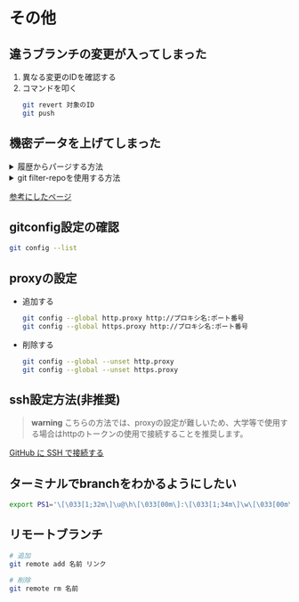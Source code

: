 
# その他

## 違うブランチの変更が入ってしまった

1. 異なる変更のIDを確認する
2. コマンドを叩く
    ```bash
    git revert 対象のID
    git push
    ```

## 機密データを上げてしまった

<details><summary>履歴からパージする方法</summary>

```bash
# 機密データを含むファイルを削除して、最新のコミットをそのままにしておく
bfg --delete-files 機密データを含むファイル

# passwords.txt にリストされているすべてのテキストについて、リポジトリの履歴にあれば置き換える
bfg --replace-text passwords.txt

# 機密データが削除されたら、変更を GitHub に強制的にプッシュする
git push --force
```
</details>

<details><summary>git filter-repoを使用する方法</summary>

```bash
# git filter-repoをインストール
brew install git-filter-repo

# 機密データを含むリポジトリのローカルコピーが履歴にまだない場合は、ローカルコンピュータにリポジトリのクローンを作成
git clone git@github.com:ユーザー名/リポジトリ名.git

# リポジトリのワーキングディレクトリに移動
cd リポジトリ

# 次のコマンドを実行 機密データを含むファイルへのパスは、ファイル名だけではなく、削除するファイルへのパスで置き換え
git filter-repo --invert-paths --path PATH-TO-YOUR-FILE-WITH-SENSITIVE-DATA

# 機密データを含むファイルを、誤って再度コミットしないようにするため、.gitignore に追加
echo "YOUR-FILE-WITH-SENSITIVE-DATA" >> .gitignore
git add .gitignore
git commit -m "Add YOUR-FILE-WITH-SENSITIVE-DATA to .gitignore"

# リポジトリの履歴から削除対象をすべて削除したこと、すべてのブランチがチェックアウトされたことをダブルチェック

#リポジトリの状態が整ったら、ローカルでの変更をフォースプッシュして、GitHub リポジトリと、プッシュしたすべてのブランチに上書き
git push origin --force --all

# 機密データをタグ付きリリースから削除するため、Git タグに対しても次のようにフォースプッシュする
git push origin --force --tags
```

</details>

[参考にしたページ](https://docs.github.com/ja/github/authenticating-to-github/keeping-your-account-and-data-secure/removing-sensitive-data-from-a-repository)

## gitconfig設定の確認

```bash
git config --list
```

## proxyの設定

- 追加する

	```bash
	git config --global http.proxy http://プロキシ名:ポート番号
	git config --global https.proxy http://プロキシ名:ポート番号
	```

- 削除する

	```bash
	git config --global --unset http.proxy
	git config --global --unset https.proxy
	```

## ssh設定方法(非推奨)

> **warning**
> こちらの方法では、proxyの設定が難しいため、大学等で使用する場合はhttpのトークンの使用で接続することを推奨します。

[GitHub に SSH で接続する](https://docs.github.com/ja/enterprise-server@3.0/authentication/connecting-to-github-with-ssh)

## ターミナルでbranchをわかるようにしたい

```bash
export PS1='\[\033[1;32m\]\u@\h\[\033[00m\]:\[\033[1;34m\]\w\[\033[00m\]\[\033[1;31m\]$(__git_ps1)\[\033[00m\]\$ '
```

## リモートブランチ

```bash
# 追加
git remote add 名前 リンク

# 削除
git remote rm 名前
```
